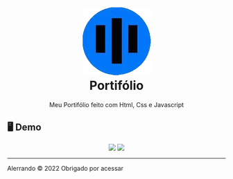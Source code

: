 <h1 align="center">
    <img src="./github/icon.png" alt="icone do site">
    </br>
    Portifólio
</h1>

<p align="center">Meu Portifólio feito com Html, Css e Javascript</p>

## 🖥️ Demo
<div align="center">
    <img src="./github/PortifolioPc.gif">
    <img src="./github/PortifolioMobile.gif">
</div>

<hr />
<p>Alerrando © 2022 Obrigado por acessar</p>